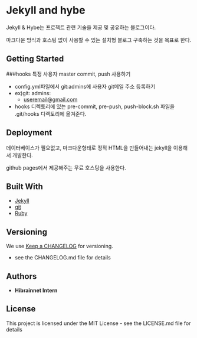 # Jekyll and hybe

Jekyll & Hybe는 프로젝트 관련 기술을 제공 및 공유하는 블로그이다. 

마크다운 방식과 호스팅 없이 사용할 수 있는 설치형 블로그 구축하는 것을 목표로 한다. 


## Getting Started

###hooks
특정 사용자 master commit, push 사용하기 
- config.yml파일에서 git:admins에 사용자 git메일 주소 등록하기 
- ex)git:
   admins: 
    - useremail@gmail.com 
- hooks 디렉토리에 있는 pre-commit, pre-push, push-block.sh 파일을 .git/hooks 디렉토리에 옮겨준다. 



## Deployment

데이터베이스가 필요없고, 마크다운형태로 정적 HTML을 만들어내는 jekyll을 이용해서 개발한다. 

github pages에서 제공해주는 무료 호스팅을 사용한다.  


## Built With
* [Jekyll](http://https://jekyllrb.com/) 
* [git](https://github.com/)
* [Ruby](https://www.ruby-lang.org/ko/) 



## Versioning
We use [Keep a CHANGELOG](http://keepachangelog.com/en/0.3.0/) for versioning.
- see the CHANGELOG.md file for details 




## Authors
* **Hibrainnet Intern** 




## License
This project is licensed under the MIT License - see the LICENSE.md file for details





